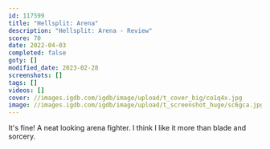 ```yaml
---
id: 117599
title: "Hellsplit: Arena"
description: "Hellsplit: Arena - Review"
score: 70
date: 2022-04-03
completed: false
goty: []
modified_date: 2023-02-28
screenshots: []
tags: []
videos: []
cover: //images.igdb.com/igdb/image/upload/t_cover_big/co1q4x.jpg
image: //images.igdb.com/igdb/image/upload/t_screenshot_huge/sc6gca.jpg
---
```

It's fine! A neat looking arena fighter. I think I like it more than blade and sorcery.